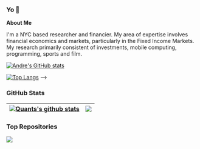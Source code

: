### Yo 👋

**About Me**

I'm a NYC based researcher and financier. My area of expertise involves financial economics and markets, particularly in the Fixed Income Markets. My research primarily consistent of investments, mobile computing, programming, sports and film. 

[![Andre's GitHub stats](https://github-readme-stats.vercel.app/api?username=KidQuant)](https://github.com/KidQuant/github-readme-stats)

[![Top Langs](https://github-readme-stats.vercel.app/api/top-langs/?username=KidQuant)](https://github.com/KidQuant/github-readme-stats) -->

### GitHub Stats

| <a href="https://github.com/KidQuant/github-readme-stats"><img align="center" src="https://github-readme-stats.vercel.app/api?username=KidQuant&show_icons=true&include_all_commits=true&theme=buefy&hide_border=true" alt="Quants's github stats" /></a> | <a href="https://github.com/KidQuant/github-readme-stats"><img align="center" src="https://github-readme-stats.vercel.app/api/top-langs/?username=KidQuant&layout=compact&theme=buefy&hide_border=true" /></a> |
| ------------- | ------------- |

### Top Repositories

<a href="https://github.com/KidQuant/github-readme-stats">
  <img align="center" src="https://github-readme-stats.vercel.app/api/pin/?username=KidQuant&repo=Pairs-Trading-With-Python" />
</a>

<!--
**KidQuant/KidQuant** is a ✨ _special_ ✨ repository because its `README.md` (this file) appears on your GitHub profile.

Here are some ideas to get you started:

- 🔭 I’m currently working on ...
- 🌱 I’m currently learning ...
- 👯 I’m looking to collaborate on ...
- 🤔 I’m looking for help with ...
- 💬 Ask me about ...
- 📫 How to reach me: ...
- 😄 Pronouns: ...
- ⚡ Fun fact: ...
-->
